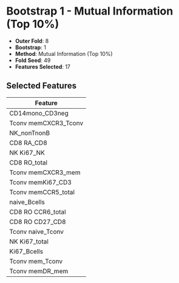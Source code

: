 # Bootstrap 1 - Mutual Information (Top 10%)

- **Outer Fold**: 8
- **Bootstrap**: 1
- **Method**: Mutual Information (Top 10%)
- **Fold Seed**: 49
- **Features Selected**: 17

## Selected Features

| Feature |
|---------|
| CD14mono_CD3neg |
| Tconv memCXCR3_Tconv |
| NK_nonTnonB |
| CD8 RA_CD8 |
| NK Ki67_NK |
| CD8 RO_total |
| Tconv memCXCR3_mem |
| Tconv memKi67_CD3 |
| Tconv memCCR5_total |
| naive_Bcells |
| CD8 RO CCR6_total |
| CD8 RO CD27_CD8 |
| Tconv naive_Tconv |
| NK Ki67_total |
| Ki67_Bcells |
| Tconv mem_Tconv |
| Tconv memDR_mem |
